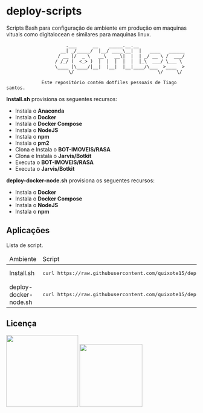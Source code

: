 # deploy-scripts

Scripts Bash para configuração de ambiente em produção em maquinas vituais como digitalocean e similares para maquinas linux.

```
                      .___      __    _____.__.__
                    __| _/_____/  |__/ ____\__|  |   ____   ______
                   / __ |/  _ \   __\   __\|  |  | _/ __ \ /  ___/
                  / /_/ (  <_> )  |  |  |  |  |  |_\  ___/ \___ \
                  \____ |\____/|__|  |__|  |__|____/\___  >____  >
                       \/                               \/     \/

             Este repositório contém dotfiles pessoais de Tiago santos.
```

**Install.sh** provisiona os seguentes recursos:

- Instala o **Anaconda**
- Instala o **Docker**
- Instala o **Docker Compose**
- Instala o **NodeJS**
- Instala o **npm**
- Instala o **pm2**
- Clona e Instala o **BOT-IMOVEIS/RASA**
- Clona e Instala o **Jarvis/Botkit**
- Executa o **BOT-IMOVEIS/RASA**
- Executa o **Jarvis/Botkit**


**deploy-docker-node.sh** provisiona os seguentes recursos:


- Instala o **Docker**
- Instala o **Docker Compose**
- Instala o **NodeJS**
- Instala o **npm**

## Aplicações

Lista de script.

<table>
    <thead>
        <tr>
            <td>Ambiente</td>
            <td>Script</td>
        </tr>
    </thead>
    <tbody>
        <tr>
            <td>Install.sh</td>
            <td>
<pre>
curl https://raw.githubusercontent.com/quixote15/deploy-scripts/master/install.sh | sh
</pre>
            </td>
        </tr>
        <tr>
            <td>deploy-docker-node.sh</td>
            <td>
<pre>
curl https://raw.githubusercontent.com/quixote15/deploy-scripts/master/deploy-docker-node.sh | sh
</pre>
            </td>
        </tr>
    </tbody>
</table>

## Licença

[<img width="190" src="https://raw.githubusercontent.com/alisonbuss/my-licenses/master/files/logo-open-source-550x200px.png">](https://opensource.org/licenses)
[<img width="166" src="https://raw.githubusercontent.com/alisonbuss/my-licenses/master/files/icon-license-mit-500px.png">](https://github.com/alisonbuss/garden-of-eden/blob/master/LICENSE)
